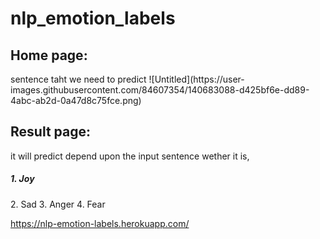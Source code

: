 # nlp_emotion_labels

<h2>Home page:</h2>
    sentence taht we need to predict
 ![Untitled](https://user-images.githubusercontent.com/84607354/140683088-d425bf6e-dd89-4abc-ab2d-0a47d8c75fce.png)
    
<h2>Result page:</h2>
    it will predict depend upon the input sentence wether it is,
        <h5> 1. Joy </h5>
        2. Sad
        3. Anger
        4. Fear
        
https://nlp-emotion-labels.herokuapp.com/

